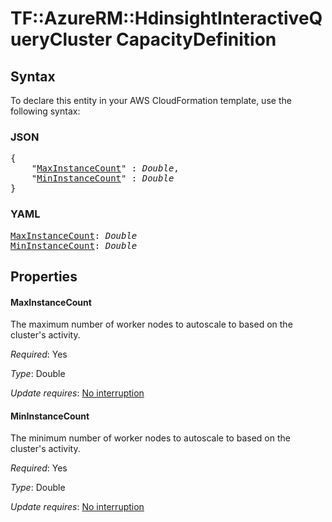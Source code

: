 # TF::AzureRM::HdinsightInteractiveQueryCluster CapacityDefinition

## Syntax

To declare this entity in your AWS CloudFormation template, use the following syntax:

### JSON

<pre>
{
    "<a href="#maxinstancecount" title="MaxInstanceCount">MaxInstanceCount</a>" : <i>Double</i>,
    "<a href="#mininstancecount" title="MinInstanceCount">MinInstanceCount</a>" : <i>Double</i>
}
</pre>

### YAML

<pre>
<a href="#maxinstancecount" title="MaxInstanceCount">MaxInstanceCount</a>: <i>Double</i>
<a href="#mininstancecount" title="MinInstanceCount">MinInstanceCount</a>: <i>Double</i>
</pre>

## Properties

#### MaxInstanceCount

The maximum number of worker nodes to autoscale to based on the cluster's activity.

_Required_: Yes

_Type_: Double

_Update requires_: [No interruption](https://docs.aws.amazon.com/AWSCloudFormation/latest/UserGuide/using-cfn-updating-stacks-update-behaviors.html#update-no-interrupt)

#### MinInstanceCount

The minimum number of worker nodes to autoscale to based on the cluster's activity.

_Required_: Yes

_Type_: Double

_Update requires_: [No interruption](https://docs.aws.amazon.com/AWSCloudFormation/latest/UserGuide/using-cfn-updating-stacks-update-behaviors.html#update-no-interrupt)

